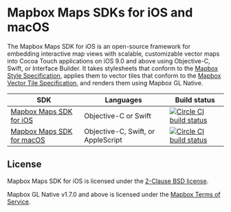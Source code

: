 # Mapbox Maps SDKs for iOS and macOS

The Mapbox Maps SDK for iOS is an open-source framework for embedding interactive map views with scalable, customizable vector maps into Cocoa Touch applications on iOS 9.0 and above using Objective-C, Swift, or Interface Builder. It takes stylesheets that conform to the [Mapbox Style Specification](https://www.mapbox.com/mapbox-gl-style-spec/), applies them to vector tiles that conform to the [Mapbox Vector Tile Specification](https://www.mapbox.com/developers/vector-tiles/), and renders them using Mapbox GL Native.

| SDK                                     | Languages                          | Build status                             |
| --------------------------------------- | ---------------------------------- | ---------------------------------------- |
| [Mapbox Maps SDK for iOS](platform/ios/)         | Objective-C or Swift               | [![Circle CI build status](https://circleci.com/gh/mapbox/mapbox-gl-native-ios.svg?style=shield)](https://circleci.com/gh/mapbox/workflows/mapbox-gl-native-ios/tree/master) |
| [Mapbox Maps SDK for macOS](platform/macos/)     | Objective-C, Swift, or AppleScript | [![Circle CI build status](https://circleci.com/gh/mapbox/mapbox-gl-native-ios.svg?style=shield)](https://circleci.com/gh/mapbox/workflows/mapbox-gl-native-ios/tree/master) |

## License

Mapbox Maps SDK for iOS is licensed under the [2-Clause BSD license](LICENSE.md). 

Mapbox GL Native v1.7.0 and above is licensed under the [Mapbox Terms of Service](https://mapbox.com/legal/tos/). 